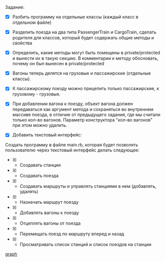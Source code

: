 Задание:

- [X] Разбить программу на отдельные классы (каждый класс в отдельном файле)
- [X] Разделить поезда на два типа PassengerTrain и CargoTrain, сделать родителя для классов, который будет содержать общие методы и свойства
- [X] Определить, какие методы могут быть помещены в private/protected и вынести их в такую секцию. В комментарии к методу обосновать, почему он был вынесен в private/protected
- [X] Вагоны теперь делятся на грузовые и пассажирские (отдельные классы).
- [X] К пассажирскому поезду можно прицепить только пассажирские, к грузовому - грузовые.
- [X] При добавлении вагона к поезду, объект вагона должен передаваться как аргумент метода и сохраняться во внутреннем массиве поезда, в отличие от предыдущего задания, где мы считали только кол-во вагонов. Параметр конструктора "кол-во вагонов" при этом можно удалить.

- [X] Добавить текстовый интерфейс:

Создать программу в файле main.rb, которая будет позволять пользователю через текстовый интерфейс делать следующее:
- [X] - Создавать станции
- [X] - Создавать поезда
- [X] - Создавать маршруты и управлять станциями в нем (добавлять, удалять)
- [X] - Назначать маршрут поезду
- [X] - Добавлять вагоны к поезду
- [X] - Отцеплять вагоны от поезда
- [X] - Перемещать поезд по маршруту вперед и назад
- [X] - Просматривать список станций и список поездов на станции

[graph](./graph.html)
